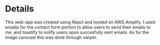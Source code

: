 # Details
This web-app was created using React and hosted on AWS Amplify.
I used emailjs for the contact form portion to allow users to send their emails to me, and toastify to notify users upon succesfully sent emails.
As for the image carousel this was done through swiper. 
